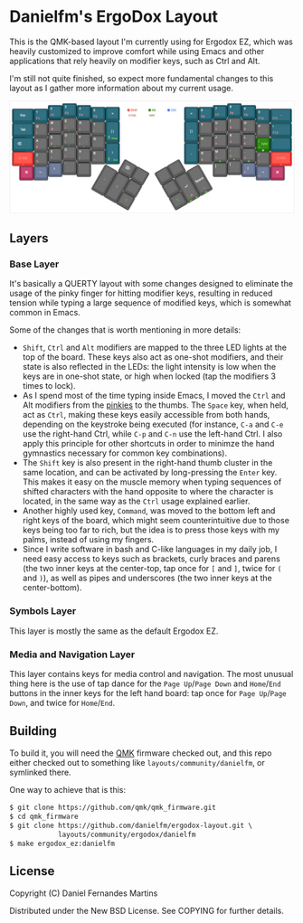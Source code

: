 # Danielfm's ErgoDox Layout

This is the QMK-based layout I'm currently using for Ergodox EZ, which was
heavily customized to improve comfort while using Emacs and other
applications that rely heavily on modifier keys, such as Ctrl and Alt.

I'm still not quite finished, so expect more fundamental changes to this layout
as I gather more information about my current usage.

<a href="http://www.keyboard-layout-editor.com/#/gists/ebf52ba3338c94f3698851e9244b6b05">
  <img src="./img/layout.jpg"/>
</a>

## Layers

### Base Layer

It's basically a QUERTY layout with some changes designed to eliminate the
usage of the pinky finger for hitting modifier keys, resulting in reduced
tension while typing a large sequence of modified keys, which is somewhat
common in Emacs.

Some of the changes that is worth mentioning in more details:

- `Shift`, `Ctrl` and `Alt` modifiers are mapped to the three LED lights at the
  top of the board. These keys also act as one-shot modifiers, and their state
  is also reflected in the LEDs: the light intensity is low when the keys are in
  one-shot state, or high when locked (tap the modifiers 3 times to lock).
- As I spend most of the time typing inside Emacs, I moved the `Ctrl` and
  Alt modifiers from the [pinkies](http://ergoemacs.org/emacs/emacs_pinky.html)
  to the thumbs. The `Space` key, when held, act as `Ctrl`, making these keys
  easily accessible from both hands, depending on the keystroke being executed
  (for instance, `C-a` and `C-e` use the right-hand Ctrl, while `C-p` and `C-n`
  use the left-hand Ctrl. I also apply this principle for other shortcuts in
  order to minimze the hand gymnastics necessary for common key combinations).
- The `Shift` key is also present in the right-hand thumb cluster in the same
  location, and can be activated by long-pressing the `Enter` key. This makes it
  easy on the muscle memory when typing sequences of shifted characters with
  the hand opposite to where the character is located, in the same way as the
  `Ctrl` usage explained earlier.
- Another highly used key, `Command`, was moved to the bottom left and right
  keys of the board, which might seem counterintuitive due to those keys being
  too far to rich, but the idea is to press those keys with my palms, instead of
  using my fingers.
- Since I write software in bash and C-like languages in my daily job, I need
  easy access to keys such as brackets, curly braces and parens (the two inner
  keys at the center-top, tap once for `[` and `]`, twice for `(` and `)`), as
  well as pipes and underscores (the two inner keys at the center-bottom).

### Symbols Layer

This layer is mostly the same as the default Ergodox EZ.

### Media and Navigation Layer

This layer contains keys for media control and navigation. The most unusual
thing here is the use of tap dance for the `Page Up`/`Page Down` and
`Home`/`End` buttons in the inner keys for the left hand board: tap once for
`Page Up`/`Page Down`, and twice for `Home`/`End`.

## Building

To build it, you will need the [QMK](https://github.com/qmk/qmk_firmware)
firmware checked out, and this repo either checked out to something like
`layouts/community/danielfm`, or symlinked there.

One way to achieve that is this:

```
$ git clone https://github.com/qmk/qmk_firmware.git
$ cd qmk_firmware
$ git clone https://github.com/danielfm/ergodox-layout.git \
            layouts/community/ergodox/danielfm
$ make ergodox_ez:danielfm
```

## License

Copyright (C) Daniel Fernandes Martins

Distributed under the New BSD License. See COPYING for further details.
